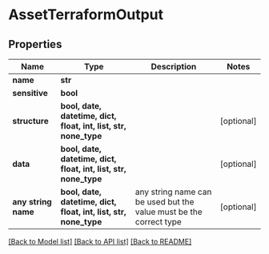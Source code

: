 # AssetTerraformOutput


## Properties
Name | Type | Description | Notes
------------ | ------------- | ------------- | -------------
**name** | **str** |  | 
**sensitive** | **bool** |  | 
**structure** | **bool, date, datetime, dict, float, int, list, str, none_type** |  | [optional] 
**data** | **bool, date, datetime, dict, float, int, list, str, none_type** |  | [optional] 
**any string name** | **bool, date, datetime, dict, float, int, list, str, none_type** | any string name can be used but the value must be the correct type | [optional]

[[Back to Model list]](../README.md#documentation-for-models) [[Back to API list]](../README.md#documentation-for-api-endpoints) [[Back to README]](../README.md)


